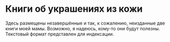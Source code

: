 # Книги об украшениях из кожи
Здесь размещены незавершённые и так, к сожалению, неизданные две книги моей мамы. Возможно, я надеюсь, кому-то они будут полезны. 
Текстовый формат представлен для индексации.
